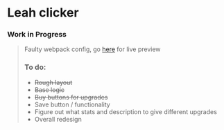 # Leah clicker
### Work in Progress
> Faulty webpack config, go [here](https://atlexeide.github.io/leah-clicker/src/index.html) for live preview
> ### To do:
> * ~~Rough layout~~
> * ~~Base logic~~
> * ~~Buy buttons for upgrades~~
> * Save button / functionality
> * Figure out what stats and description to give different upgrades
> * Overall redesign
